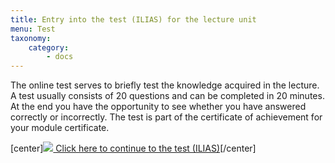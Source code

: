 ```yaml
---
title: Entry into the test (ILIAS) for the lecture unit
menu: Test
taxonomy:
    category:
        - docs
---
```

The online test serves to briefly test the knowledge acquired in the lecture. A test usually consists of 20 questions and can be completed in 20 minutes. At the end you have the opportunity to see whether you have answered correctly or incorrectly. The test is part of the certificate of achievement for your module certificate.

[center]<a href="https://ilias.opengeoedu.de/ilias/goto_opengeoedu_tst_342.html" markdown="1" target="_blank">![](/images/test.png?resize=200,200) Click here to continue to the test (ILIAS)</a>[/center]
